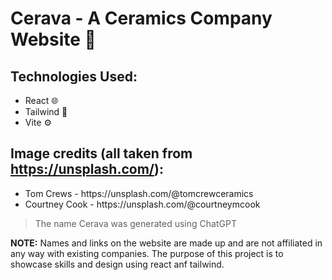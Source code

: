# Cerava - A Ceramics Company Website 🏺

## Technologies Used:
<ul>
  <li>React 🌐</li>
  <li>Tailwind 💨</li>
  <li>Vite ⚙️</li>
</ul>

## Image credits (all taken from https://unsplash.com/):
<ul>
  <li>Tom Crews - https://unsplash.com/@tomcrewceramics</li>
  <li>Courtney Cook - https://unsplash.com/@courtneymcook</li>
</ul>

> The name Cerava was generated using ChatGPT

<b>NOTE:</b> Names and links on the website are made up and are not affiliated in any way with existing companies. The purpose of this project is to showcase skills and design using react anf tailwind.
